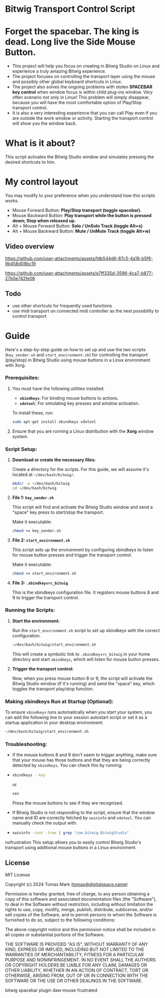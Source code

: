 # Bitwig Transport Control Script
# Forget the spacebar. The king is dead. Long live the Side Mouse Button.

- This project will help you focus on creating in Bitwig Studio on Linux and experience a truly amazing Bitwig experience.
- The project focuses on controlling the transport layer using the mouse and possibly other global keyboard shortcuts in Linux.
- The project also solves the ongoing problems with stolen **SPACEBAR key control** when window focus is within child plug-ins window. Very often scenario not only in Linux! This problem will simply disappear, because you will have the most comfortable option of Play/Stop transport control.
- It is also a very interesting experience that you can call Play even if you are outside the work window or activity. Starting the transport control will show you the window back.

# What is it about?
This script activates the Bitwig Studio window and simulates pressing the desired shortcuts to him.

# My control layout
 
 You may modify to your preference when you understand how this scripts works.

- Mouse Forward Button:  **Play/Stop transport (toggle spacebar).**
- Mouse Backward Button: **Play transport while the button is pressed down; Stop when released up.**
- Alt + Mouse Forward Button: **Solo / UnSolo Track (toggle Alt+s)** 
- Alt + Mouse Backward Button: **Mute / UnMute Track (toggle Alt+w)**

## Video overview

https://github.com/user-attachments/assets/fdb544d6-87c5-4a18-b5f6-9b458d08bc19

https://github.com/user-attachments/assets/e7ff335d-3596-4ca7-b877-27b0e742fe06

## Todo

 - use other shortcuts for frequently used functions
 - use midi transport on connected midi controller as the next possibility to control transport

# Guide 
Here's a step-by-step guide on how to set up and use the two scripts (`key_sender.sh` and `start_environment.sh`) for controlling the transport (play/stop) in Bitwig Studio using mouse buttons in a Linux environment with Xorg.

### Prerequisites:
1. You must have the following utilities installed:
   - **`xbindkeys`**: For binding mouse buttons to actions.
   - **`xdotool`**: For simulating key presses and window activation.
   
   To install these, run:
   ```bash
   sudo apt-get install xbindkeys xdotool
   ```

2. Ensure that you are running a Linux distribution with the **Xorg** window system.

### Script Setup:

1. **Download or create the necessary files:**

   Create a directory for the scripts. For this guide, we will assume it's located at `~/dev/bash/bitwig/`.

   ```bash
   mkdir -p ~/dev/bash/bitwig
   cd ~/dev/bash/bitwig
   ```

2. **File 1: `key_sender.sh`**

   This script will find and activate the Bitwig Studio window and send a "space" key press to start/stop the transport.

   Make it executable:

   ```bash
   chmod +x key_sender.sh
   ```

3. **File 2: `start_environment.sh`**

   This script sets up the environment by configuring xbindkeys to listen for mouse button presses and trigger the transport control.

   Make it executable:

   ```bash
   chmod +x start_environment.sh
   ```

4. **File 3: `.xbindkeysrc_bitwig`**

   This is the xbindkeys configuration file. It registers mouse buttons 8 and 9 to trigger the transport control.

### Running the Scripts:

1. **Start the environment:**

   Run the `start_environment.sh` script to set up xbindkeys with the correct configuration.

   ```bash
   ~/dev/bash/bitwig/start_environment.sh
   ```

   This will create a symbolic link to `.xbindkeysrc_bitwig` in your home directory and start `xbindkeys`, which will listen for mouse button presses.

2. **Trigger the transport control:**

   Now, when you press mouse button 8 or 9, the script will activate the Bitwig Studio window (if it's running) and send the "space" key, which toggles the transport play/stop function.

### Making xbindkeys Run at Startup (Optional):

To ensure `xbindkeys` runs automatically when you start your system, you can add the following line to your session autostart script or set it as a startup application in your desktop environment:

```bash
~/dev/bash/bitwig/start_environment.sh
```

### Troubleshooting:

- If the mouse buttons 8 and 9 don't seem to trigger anything, make sure that your mouse has those buttons and that they are being correctly detected by `xbindkeys`. You can check this by running:
- 
  ```bash
  xbindkeys --key
  ```

  or

  ```bash
  xev
  ```
  
  Press the mouse buttons to see if they are recognized.
  
- If Bitwig Studio is not responding to the script, ensure that the window name and ID are correctly fetched by `xwininfo` and `xdotool`. You can manually check the output with:
- 
  ```bash
  xwininfo -root -tree | grep "com.bitwig.BitwigStudio"
  ```
nofrustration
This setup allows you to easily control Bitwig Studio's transport using additional mouse buttons in a Linux environment.

## License

MIT License

Copyright (c) 2024 Tomas Mark (tomas@digitalspace.name)

Permission is hereby granted, free of charge, to any person obtaining a copy
of this software and associated documentation files (the "Software"), to deal
in the Software without restriction, including without limitation the rights
to use, copy, modify, merge, publish, distribute, sublicense, and/or sell
copies of the Software, and to permit persons to whom the Software is
furnished to do so, subject to the following conditions:

The above copyright notice and this permission notice shall be included in all
copies or substantial portions of the Software.

THE SOFTWARE IS PROVIDED "AS IS", WITHOUT WARRANTY OF ANY KIND, EXPRESS OR
IMPLIED, INCLUDING BUT NOT LIMITED TO THE WARRANTIES OF MERCHANTABILITY,
FITNESS FOR A PARTICULAR PURPOSE AND NONINFRINGEMENT. IN NO EVENT SHALL THE
AUTHORS OR COPYRIGHT HOLDERS BE LIABLE FOR ANY CLAIM, DAMAGES OR OTHER
LIABILITY, WHETHER IN AN ACTION OF CONTRACT, TORT OR OTHERWISE, ARISING FROM,
OUT OF OR IN CONNECTION WITH THE SOFTWARE OR THE USE OR OTHER DEALINGS IN THE
SOFTWARE.

bitwig spacebar plugin daw mouse frustrated
